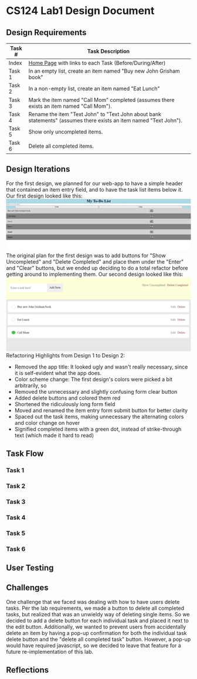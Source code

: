 # CS124 Lab1 Design Document

## Design Requirements
Task # | Task Description
------ | ----------------
Index  | [Home Page](https://mcgarvs.github.io/cs124/) with links to each Task (Before/During/After)
Task 1 | In an empty list, create an item named "Buy new John Grisham book"
Task 2 | In a non-empty list, create an item named "Eat Lunch"
Task 3 | Mark the item named "Call Mom" completed (assumes there exists an item named "Call Mom").
Task 4 | Rename the item "Text John" to "Text John about bank statements" (assumes there exists an item named "Text John").
Task 5 | Show only uncompleted items.
Task 6 | Delete all completed items.

## Design Iterations
For the first design, we planned for our web-app to have a simple header 
that contained an item entry field, and to have the task list items below it.
Our first design looked like this: 
![First Task List Design](/Images/First-Design.JPG)
The original plan for the first design was to add buttons for 
"Show Uncompleted" and "Delete Completed" and place them under the "Enter"
and "Clear" buttons, but we ended up deciding to do a total refactor before getting 
around to implementing them.
Our second design looked like this:
![Final Task List Design](/Images/Second-Design.JPG)
Refactoring Highlights from Design 1 to Design 2:
* Removed the app title: It looked ugly and wasn't really necessary, since it is self-evident what the app does.
* Color scheme change: The first design's colors were picked a bit arbitrarily, so 
* Removed the unnecessary and slightly confusing form clear button
* Added delete buttons and colored them red
* Shortened the ridiculously long form field
* Moved and renamed the item entry form submit button for better clarity
* Spaced out the task items, making unnecessary the alternating colors and color change on hover
* Signified completed items with a green dot, instead of strike-through text (which made it hard to read)


## Task Flow

### Task 1

### Task 2

### Task 3

### Task 4

### Task 5

### Task 6

## User Testing

## Challenges
One challenge that we faced was dealing with how to have users
delete tasks. Per the lab requirements, we made a button to
delete all completed tasks, but realized that was an unwieldy 
way of deleting single items. So we decided to add a delete button 
for each individual task and placed it next to the edit button. 
Additionally, we wanted to prevent users from accidentally
delete an item by having a pop-up confirmation for both the 
individual task delete button and the "delete all completed 
task" button. However, a pop-up would have required javascript, 
so we decided to leave that feature for a future re-implementation 
of this lab.

## Reflections